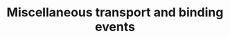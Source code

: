 ---
annotations:
- type: Pathway Ontology
  value: regulatory pathway
authors:
- ReactomeTeam
- Ryanmiller
description: This section contains known transport and binding events that as of yet
  cannot be placed in exisiting pathways (Purves 2001, He et al. 2009, Rees et al.
  2009).  View original pathway at [http://www.reactome.org/PathwayBrowser/#DIAGRAM=5223345
  Reactome].
last-edited: 2021-01-25
organisms:
- Homo sapiens
redirect_from:
- /index.php/Pathway:WP3320
- /instance/WP3320
schema-jsonld:
- '@context': https://schema.org/
  '@id': https://wikipathways.github.io/pathways/WP3320.html
  '@type': Dataset
  creator:
    '@type': Organization
    name: WikiPathways
  description: This section contains known transport and binding events that as of
    yet cannot be placed in exisiting pathways (Purves 2001, He et al. 2009, Rees
    et al. 2009).  View original pathway at [http://www.reactome.org/PathwayBrowser/#DIAGRAM=5223345
    Reactome].
  keywords:
  - CSN polymer:CaPO4
  - CTNS
  - 'NIPA1 '
  - MMGT1
  - AZGP1:PIP
  - PPi
  - 'LRRC8B '
  - 'CSN polymer '
  - PQLC2
  - 'CaPO4 '
  - 'LRRC8C '
  - ADD1:ADD3
  - AZGP1
  - ADD1:ADD2:DMTN
  - 'NIPAL2 '
  - MRS2
  - 'AZGP1 '
  - 'NIPA2 '
  - CySS-
  - 'Cl- '
  - 'LRRC8E '
  - 'NIPAL4 '
  - TUSC3(1-348)
  - DMTN
  - CSN polymer
  - 'ADD3(2-706) '
  - 'L-His '
  - NIPAs
  - MAGT1
  - I-, Cl-
  - ANKH
  - 'NIPAL1 '
  - 'I- '
  - 'NIPAL3 '
  - 'LRRC8D '
  - H+
  - VRAC heteromer
  - L-Arg,L-His,L-Lys
  - Mg2+
  - 'PIP '
  - PIP
  - 'DMTN '
  - 'L-Arg '
  - 'LRRC8A '
  - 'ADD1 '
  - 'L-Lys '
  - ADD1:ADD3:DMTN
  - ADD1:ADD2
  - CaPO4
  - 'ADD2 '
  license: CC0
  name: Miscellaneous transport and binding events
seo: CreativeWork
title: Miscellaneous transport and binding events
wpid: WP3320
---
